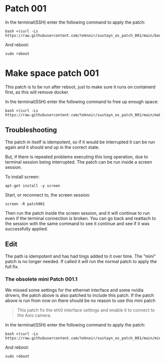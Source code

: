 # Patch 001

In the terminal(SSH) enter the following command to apply the patch:
```
bash <(curl -Ls https://raw.githubusercontent.com/teknoir/sustayn_os_patch_001/main/bootstrap.sh)
```

And reboot:
```
sudo reboot
```

# Make space patch 001
This patch is to be run after reboot, just to make sure it runs on containerd first, as this will remove docker.

In the terminal(SSH) enter the following command to free up enough space:
```
bash <(curl -Ls https://raw.githubusercontent.com/teknoir/sustayn_os_patch_001/main/make_space_patch_001.sh)
```

## Troubleshooting
The patch in itself is idempotent, so if it would be interrupted it can be run again and it should end up in the correct state.

But, if there is repeated problems executing this long operation, due to terminal session being interrupted. The
patch can be run inside a screen session.

To install screen:
```
apt-get install -y screen
```

Start, or reconnect to, the screen session:
```
screen -R patch001
```

Then run the patch inside the screen session, and it will continue to run even if the terminal connection is broken.
You can go back and reattach to the session with the same command to see it continue and see if it was successfully applied.


## Edit
The path is idempotent and has had tings added to it over time. The "mini" patch is no longer needed.
If called it will run the normal patch to apply the full fix.


### The obsolete mini Patch 001.1

We missed some settings for the ethernet interface and some nvidia drivers, the patch above is also patched to include this patch.
If the patch above is run from now on there should be no reason to use this mini patch 

> This patch fix the eth0 interface settings and enable it to connect to the Axis camera.

In the terminal(SSH) enter the following command to apply the patch:
```
bash <(curl -Ls https://raw.githubusercontent.com/teknoir/sustayn_os_patch_001/main/mini_patch_001.1.sh)
```

And reboot:
```
sudo reboot
```